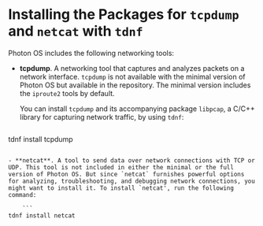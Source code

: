 # Installing the Packages for `tcpdump` and `netcat` with `tdnf`

Photon OS includes the following networking tools:

- **tcpdump**. A networking tool that captures and analyzes packets on a network interface. `tcpdump` is not available with the minimal version of Photon OS but available in the repository. The minimal version includes the `iproute2` tools by default.  
     
    You can install `tcpdump` and its accompanying package `libpcap`, a C/C++ library for capturing network traffic, by using `tdnf`: 

    ```
tdnf install tcpdump
```

- **netcat**. A tool to send data over network connections with TCP or UDP. This tool is not included in either the minimal or the full version of Photon OS. But since `netcat` furnishes powerful options for analyzing, troubleshooting, and debugging network connections, you might want to install it. To install `netcat', run the following command: 

    ```
tdnf install netcat
```
